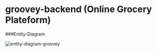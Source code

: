# groovey-backend (Online Grocery Plateform)

###Entity-Diagram

![entity-diagram-groovey](https://user-images.githubusercontent.com/50548624/123842478-73d51700-d92e-11eb-8c2a-4dcc6e333a16.png)



